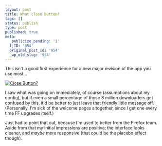 ```yaml
---
layout: post
title: What close button?
tags: []
status: publish
type: post
published: true
meta:
  _publicize_pending: '1'
  ljID: '854'
  original_post_id: '954'
  _wp_old_slug: '954'
---
```

This isn't a good first experience for a new major revision of the app you use most...

<a href='http://jay.mcgavren.com/blog/wp-content/uploads/2008/06/close_button.png' title='Close Button?'><img src='http://jay.mcgavren.com/blog/wp-content/uploads/2008/06/close_button.png' alt='Close Button?' /></a>

I saw what was going on immediately, of course (assumptions about my config), but if even a small percentage of those 8 million downloaders get confused by this, it'd be better to just leave that friendly little message off.  (Personally, I'm sick of the welcome pages altogether, since I get one every time FF upgrades itself.)

Just had to point that out, because I'm used to better from the Firefox team.  Aside from that my initial impressions are positive; the interface looks cleaner, and <em>maybe</em> more responsive (that could be the placebo effect though).
